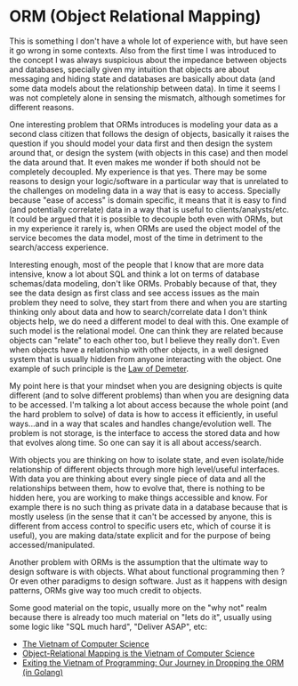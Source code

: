 # ORM (Object Relational Mapping)

This is something I don't have a whole lot of experience with, but have seen it
go wrong in some contexts. Also from the first time I was introduced to the concept
I was always suspicious about the impedance between objects and databases,
specially given my intuition that objects are about messaging and hiding state and
databases are basically about data (and some data models about the relationship between data).
In time it seems I was not completely alone in sensing the mismatch, although sometimes for different reasons.

One interesting problem that ORMs introduces is modeling
your data as a second class citizen that follows the design of objects, basically
it raises the question if you should model your data first and then design
the system around that, or design the system (with objects in this case)
and then model the data around that. It even makes me wonder if both should not be
completely decoupled. My experience is that yes. There may be some reasons to design your
logic/software in a particular way that is unrelated to the challenges on modeling data
in a way that is easy to access. Specially because "ease of access" is domain specific,
it means that it is easy to find (and potentially correlate) data in a way that is
useful to clients/analysts/etc. It could be argued that it is possible to decouple both even
with ORMs, but in my experience it rarely is, when ORMs are used the object model of the service
becomes the data model, most of the time in detriment to the search/access experience.

Interesting enough, most of the people that I know that are more data intensive,
know a lot about SQL and think a lot on terms of database schemas/data modeling, don't like 
ORMs. Probably because of that, they see the data design as first class and see access issues
as the main problem they need to solve, they start from there and when you are starting thinking
only about data and how to search/correlate data I don't think objects help, we do need a different model
to deal with this. One example of such model is the relational model. One can think they are related because
objects can "relate" to each other too, but I believe they really don't. Even when objects have a relationship
with other objects, in a well designed system that is usually hidden from anyone interacting with the object.
One example of such principle is the [Law of Demeter](https://en.wikipedia.org/wiki/Law_of_Demeter).

My point here is that your mindset when you are designing objects is quite different (and to solve different problems)
than when you are designing data to be accessed. I'm talking a lot about access because the whole point (and the hard problem to solve)
of data is how to access it efficiently, in useful ways...and in a way that scales and handles change/evolution well.
The problem is not storage, is the interface to access the stored data and how that evolves along time. So one can say it is all about access/search.

With objects you are thinking on how to isolate state, and even isolate/hide relationship of different objects through more high level/useful
interfaces. With data you are thinking about every single piece of data and all the relationships between them, how to evolve that, there is
nothing to be hidden here, you are working to make things accessible and know. For example there is no such thing as private data in
a database because that is mostly useless (in the sense that it can't be accessed by anyone, this is different from access control to specific
users etc, which of course it is useful), you are making data/state explicit and for the purpose of being accessed/manipulated.

Another problem with ORMs is the assumption that the ultimate way to design software is with objects.
What about functional programming then ? Or even other paradigms to design software. Just as it happens with design
patterns, ORMs give way too much credit to objects.

Some good material on the topic, usually more on the "why not" realm because
there is already too much material on "lets do it", usually using some logic like
"SQL much hard", "Deliver ASAP", etc:

* [The Vietnam of Computer Science](http://blogs.tedneward.com/post/the-vietnam-of-computer-science/)
* [Object-Relational Mapping is the Vietnam of Computer Science](https://blog.codinghorror.com/object-relational-mapping-is-the-vietnam-of-computer-science/)
* [Exiting the Vietnam of Programming: Our Journey in Dropping the ORM (in Golang)](https://alanilling.com/exiting-the-vietnam-of-programming-our-journey-in-dropping-the-orm-in-golang-3ce7dff24a0f)
